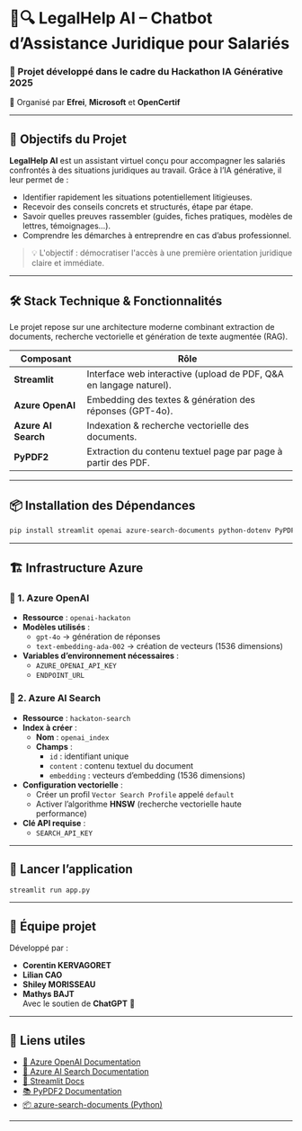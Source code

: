 # 📄🔍 LegalHelp AI – Chatbot d’Assistance Juridique pour Salariés

### 🧠 Projet développé dans le cadre du Hackathon IA Générative 2025  
📍 Organisé par **Efrei**, **Microsoft** et **OpenCertif**

---

## 🎯 Objectifs du Projet

**LegalHelp AI** est un assistant virtuel conçu pour accompagner les salariés confrontés à des situations juridiques au travail. Grâce à l’IA générative, il leur permet de :

- Identifier rapidement les situations potentiellement litigieuses.
- Recevoir des conseils concrets et structurés, étape par étape.
- Savoir quelles preuves rassembler (guides, fiches pratiques, modèles de lettres, témoignages…).
- Comprendre les démarches à entreprendre en cas d’abus professionnel.

> 💡 L'objectif : démocratiser l'accès à une première orientation juridique claire et immédiate.

---

## 🛠️ Stack Technique & Fonctionnalités

Le projet repose sur une architecture moderne combinant extraction de documents, recherche vectorielle et génération de texte augmentée (RAG).

| Composant           | Rôle                                                                 |
|---------------------|----------------------------------------------------------------------|
| **Streamlit**       | Interface web interactive (upload de PDF, Q&A en langage naturel).   |
| **Azure OpenAI**    | Embedding des textes & génération des réponses (GPT-4o).             |
| **Azure AI Search** | Indexation & recherche vectorielle des documents.                    |
| **PyPDF2**          | Extraction du contenu textuel page par page à partir des PDF.        |

---

## 📦 Installation des Dépendances

```bash
pip install streamlit openai azure-search-documents python-dotenv PyPDF2
```

---

## 🏗️ Infrastructure Azure

### 🔐 1. Azure OpenAI

- **Ressource** : `openai-hackaton`
- **Modèles utilisés** :
  - `gpt-4o` → génération de réponses
  - `text-embedding-ada-002` → création de vecteurs (1536 dimensions)
- **Variables d’environnement nécessaires** :
  - `AZURE_OPENAI_API_KEY`
  - `ENDPOINT_URL`

### 🔎 2. Azure AI Search

- **Ressource** : `hackaton-search`
- **Index à créer** :
  - **Nom** : `openai_index`
  - **Champs** :
    - `id` : identifiant unique
    - `content` : contenu textuel du document
    - `embedding` : vecteurs d’embedding (1536 dimensions)
- **Configuration vectorielle** :
  - Créer un profil `Vector Search Profile` appelé `default`
  - Activer l’algorithme **HNSW** (recherche vectorielle haute performance)
- **Clé API requise** :
  - `SEARCH_API_KEY`

---

## 🚀 Lancer l’application

```bash
streamlit run app.py
```

---

## 👥 Équipe projet

Développé par :
- **Corentin KERVAGORET**
- **Lilian CAO**
- **Shiley MORISSEAU**
- **Mathys BAJT**  
Avec le soutien de **ChatGPT** 🤖

---

## 🔗 Liens utiles

- [📘 Azure OpenAI Documentation](https://learn.microsoft.com/en-us/azure/cognitive-services/openai/)
- [🔎 Azure AI Search Documentation](https://learn.microsoft.com/en-us/azure/search/)
- [📄 Streamlit Docs](https://docs.streamlit.io/)
- [📚 PyPDF2 Documentation](https://pypi.org/project/PyPDF2/)
- [📦 azure-search-documents (Python)](https://pypi.org/project/azure-search-documents/)

---